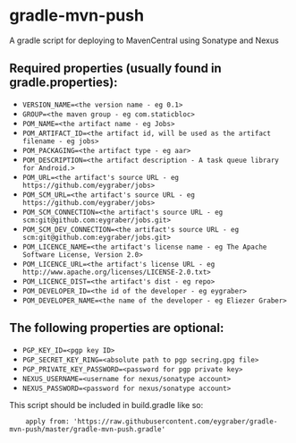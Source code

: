 # gradle-mvn-push

A gradle script for deploying to MavenCentral using Sonatype and Nexus

## Required properties (usually found in gradle.properties):
- ```VERSION_NAME=<the version name - eg 0.1>```
- ```GROUP=<the maven group - eg com.staticbloc>```
- ```POM_NAME=<the artifact name - eg Jobs>```
- ```POM_ARTIFACT_ID=<the artifact id, will be used as the artifact filename - eg jobs>```
- ```POM_PACKAGING=<the artifact type - eg aar>```
- ```POM_DESCRIPTION=<the artifact description - A task queue library for Android.>```
- ```POM_URL=<the artifact's source URL - eg https://github.com/eygraber/jobs>```
- ```POM_SCM_URL=<the artifact's source URL - eg https://github.com/eygraber/jobs>```
- ```POM_SCM_CONNECTION=<the artifact's source URL - eg scm:git@github.com:eygraber/jobs.git>```
- ```POM_SCM_DEV_CONNECTION=<the artifact's source URL - eg scm:git@github.com:eygraber/jobs.git>```
- ```POM_LICENCE_NAME=<the artifact's license name - eg The Apache Software License, Version 2.0>```
- ```POM_LICENCE_URL=<the artifact's license URL - eg http://www.apache.org/licenses/LICENSE-2.0.txt>```
- ```POM_LICENCE_DIST=<the artifact's dist - eg repo>```
- ```POM_DEVELOPER_ID=<the id of the developer - eg eygraber>```
- ```POM_DEVELOPER_NAME=<the name of the developer - eg Eliezer Graber>```

## The following properties are optional:
- ```PGP_KEY_ID=<pgp key ID>```
- ```PGP_SECRET_KEY_RING=<absolute path to pgp secring.gpg file>```
- ```PGP_PRIVATE_KEY_PASSWORD=<password for pgp private key>```
- ```NEXUS_USERNAME=<username for nexus/sonatype account>```
- ```NEXUS_PASSWORD=<password for nexus/sonatype account>```
    
This script should be included in build.gradle like so:
        
        apply from: 'https://raw.githubusercontent.com/eygraber/gradle-mvn-push/master/gradle-mvn-push.gradle'
